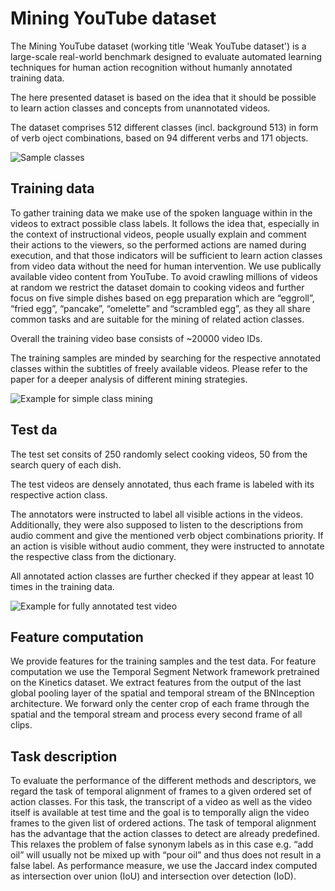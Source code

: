 # Mining YouTube dataset


The Mining YouTube dataset (working title 'Weak YouTube dataset') is a large-scale real-world benchmark designed to evaluate automated learning techniques for human action recognition without humanly annotated training data. 

The here presented dataset is based on the idea that it should be possible to learn action classes and concepts from unannotated videos.

The dataset comprises 512 different classes (incl. background 513) in form of verb oject combinations, based on 94 different verbs and 171 objects.

![Sample classes](https://www.dropbox.com/s/5z18e5t4rpp0q15/Bild1.png)



## Training data

To gather training data we make use of the spoken language within in the videos to extract possible class labels. It follows the idea that, especially in the context of instructional videos, people usually explain and comment their actions to the viewers, so the performed actions are named during execution, and that those indicators will be sufficient to learn action classes from video data without the need for human intervention. We use publically available video content from YouTube. To avoid crawling millions of videos at random we restrict the dataset domain to cooking videos and further focus on five simple dishes based on egg preparation which are “eggroll”, “fried egg”, “pancake”, “omelette” and “scrambled egg”, as they all share common tasks and are suitable for the mining of related action classes.

Overall the training video base consists of ~20000 video IDs.

The training samples are minded by searching for the respective annotated classes within the subtitles of freely available videos. Please refer to the paper for a deeper analysis of different mining strategies.

![Example for simple class mining](https://www.dropbox.com/s/9qn5d9srl01lc4b/Bild3.png)

## Test da


The test set consits of 250 randomly select cooking videos, 50 from the search query of each dish. 

The test videos are densely annotated, thus each frame is labeled with its respective action class. 

The annotators were instructed to label all visible actions in the videos. Additionally, they were also supposed to listen to the descriptions from audio comment and give the mentioned verb object combinations priority. If an action is visible without audio comment, they were instructed to annotate the respective class from the dictionary. 

All annotated action classes are further checked if they appear at least 10 times in the training data.

![Example for fully annotated test video](https://www.dropbox.com/s/71sedb9c6x5zadw/image_1200.png)


## Feature computation

We provide features for the training samples and the test data. For feature computation we use the Temporal Segment Network
framework pretrained on the Kinetics dataset. We extract features from the output of the last global pooling layer of the spatial and temporal stream of the BNInception architecture. We forward only the center crop of each frame through the spatial and the temporal stream and process every second frame of all clips.


## Task description

To evaluate the performance of the different methods and descriptors, we regard the task of temporal alignment of frames to a given ordered set of action classes. For this task, the transcript of a video as well as the video itself is available at test time and the goal is to temporally align the video frames to the given list of ordered actions. The task of temporal alignment has the advantage that the action classes to detect are already predefined. This relaxes the problem of false synonym labels as in this case e.g. “add oil” will usually not be mixed up with “pour oil” and thus does not result in a false label. As performance measure, we use the Jaccard index computed as intersection over union (IoU) and intersection over detection (IoD).
